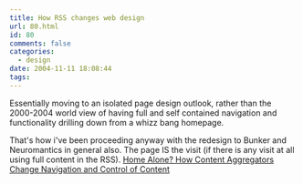 ```yaml
---
title: How RSS changes web design
url: 80.html
id: 80
comments: false
categories:
  - design
date: 2004-11-11 18:08:44
tags:
---
```


Essentially moving to an isolated page design outlook, rather than the 2000-2004 world view of having full and self contained navigation and functionality drilling down from a whizz bang homepage. 

That's how i've been proceeding anyway with the redesign to Bunker and Neuromantics in general also. The page IS the visit (if there is any visit at all using full content in the RSS). [Home Alone? How Content Aggregators Change Navigation and Control of Content](http://www.digital-web.com/articles/home_alone_content_aggregators/)